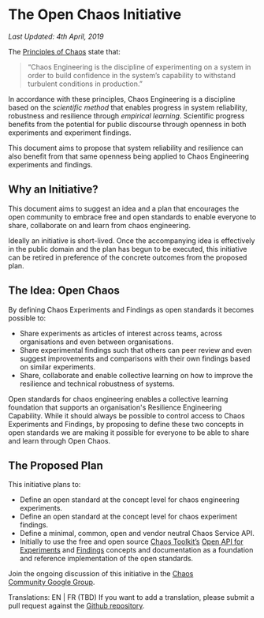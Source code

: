 # The Open Chaos Initiative

_Last Updated: 4th April, 2019_

The [Principles of Chaos][principles] state that:

> “Chaos Engineering is the discipline of experimenting on
> a system in order to build confidence in the
> system’s capability to withstand turbulent conditions in
> production.”

[principles]: http://principlesofchaos.org/

In accordance with these principles, Chaos Engineering is a discipline based on the _scientific method_ that enables progress in system reliability, robustness and resilience through _empirical learning_. Scientific progress benefits from the potential for public discourse through openness in both experiments and experiment findings.

This document aims to propose that system reliability and resilience can also benefit from that same openness being applied to Chaos Engineering experiments and findings.

## Why an Initiative?

This document aims to suggest an idea and a plan that encourages the open community to embrace free and open standards to enable everyone to share, collaborate on and learn from chaos engineering.

Ideally an initiative is short-lived. Once the accompanying idea is effectively in the public domain and the plan has begun to be executed, this initiative can be retired in preference of the concrete outcomes from the proposed plan.

## The Idea: Open Chaos

By defining Chaos Experiments and Findings as open standards it becomes possible to:

* Share experiments as articles of interest across teams, across organisations and even between organisations.
* Share experimental findings such that others can peer review and even suggest improvements and comparisons with their own findings based on similar experiments.
* Share, collaborate and enable collective learning on how to improve the resilience and technical robustness of systems.

Open standards for chaos engineering enables a collective learning foundation that supports an organisation's Resilience Engineering Capability. While it should always be possible to control access to Chaos Experiments and Findings, by proposing to define these two concepts in open standards we are making it possible for everyone to be able to share and learn through Open Chaos.

## The Proposed Plan

This initiative plans to:
* Define an open standard at the concept level for chaos engineering experiments.
* Define an open standard at the concept level for chaos experiment findings.
* Define a minimal, common, open and vendor neutral Chaos Service API.
* Initially to use the free and open source [Chaos Toolkit’s][toolkit] [Open API for Experiments][experiment] and [Findings][findings] concepts and documentation as a foundation and reference implementation of the open standards.

[toolkit]: https://chaostoolkit.org/
[experiment]: https://docs.chaostoolkit.org/reference/api/experiment/
[findings]: https://docs.chaostoolkit.org/reference/api/journal/

Join the ongoing discussion of this initiative in the [Chaos Community Google Group][chaosgroup].

[chaosgroup]: https://groups.google.com/forum/#!forum/chaos-community

Translations: EN | FR (TBD)
If you want to add a translation, please submit a pull request against the [Github repository][repo].

[repo]: https://github.com/open-chaos/openchaos
